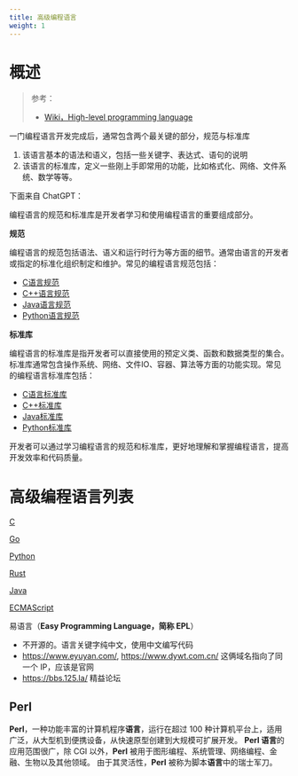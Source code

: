 ```yaml
---
title: 高级编程语言
weight: 1
---
```


# 概述

> 参考：
>
> - [Wiki，High-level programming language](https://en.wikipedia.org/wiki/High-level_programming_language)

一门编程语言开发完成后，通常包含两个最关键的部分，规范与标准库

1. 该语言基本的语法和语义，包括一些关键字、表达式、语句的说明
2. 该语言的标准库，定义一些刚上手即常用的功能，比如格式化、网络、文件系统、数学等等。

下面来自 ChatGPT：

编程语言的规范和标准库是开发者学习和使用编程语言的重要组成部分。

**规范**

编程语言的规范包括语法、语义和运行时行为等方面的细节。通常由语言的开发者或指定的标准化组织制定和维护。常见的编程语言规范包括：

- [C语言规范](https://www.iso.org/standard/74528.html)
- [C++语言规范](https://isocpp.org/std/the-standard)
- [Java语言规范](https://docs.oracle.com/javase/specs/)
- [Python语言规范](https://www.python.org/dev/peps/)

**标准库**

编程语言的标准库是指开发者可以直接使用的预定义类、函数和数据类型的集合。标准库通常包含操作系统、网络、文件IO、容器、算法等方面的功能实现。常见的编程语言标准库包括：

- [C语言标准库](https://en.cppreference.com/w/c)
- [C++标准库](https://en.cppreference.com/w/cpp)
- [Java标准库](https://docs.oracle.com/en/java/javase/13/docs/api/index.html)
- [Python标准库](https://docs.python.org/3/library/)

开发者可以通过学习编程语言的规范和标准库，更好地理解和掌握编程语言，提高开发效率和代码质量。

# 高级编程语言列表

[C](/docs/2.编程/高级编程语言/C/C.md)

[Go](/docs/2.编程/高级编程语言/Go/Go.md)

[Python](/docs/2.编程/高级编程语言/Python/Python.md)

[Rust](/docs/2.编程/高级编程语言/Rust/Rust.md)

[Java](/docs/2.编程/高级编程语言/Java/Java.md)

[ECMAScript](/docs/2.编程/高级编程语言/ECMAScript/ECMAScript.md)

易语言（**Easy Programming Language，简称 EPL**）

- 不开源的。语言关键字纯中文，使用中文编写代码
- https://www.eyuyan.com/, https://www.dywt.com.cn/ 这俩域名指向了同一个 IP，应该是官网
- https://bbs.125.la/ 精益论坛

## Perl

**Perl**，一种功能丰富的计算机程序**语言**，运行在超过 100 种计算机平台上，适用广泛，从大型机到便携设备，从快速原型创建到大规模可扩展开发。 **Perl 语言**的应用范围很广，除 CGI 以外，**Perl** 被用于图形编程、系统管理、网络编程、金融、生物以及其他领域。 由于其灵活性，**Perl** 被称为脚本**语言**中的瑞士军刀。
